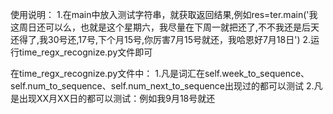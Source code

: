 使用说明：
1.在main中放入测试字符串，就获取返回结果,例如res=ter.main('我这周日还可以么，也就是这个星期六，我尽量在下周一就把还了,不不我还是后天还得了,我30号还,17号,下个月15号,你厉害7月15号就还，我哈恩好7月18日')
2.运行time_regx_recognize.py文件即可

在time_regx_recognize.py文件中：
1.凡是词汇在self.week_to_sequence、self.num_to_sequence、self.num_next_to_sequence出现过的都可以测试
2.凡是出现XX月XX日的都可以测试：例如我9月18号就还